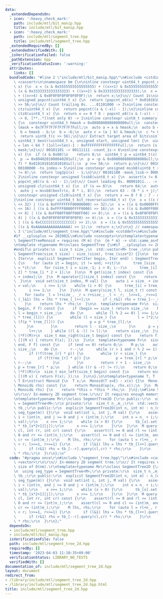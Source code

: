 ```yaml
---
data:
  _extendedDependsOn:
  - icon: ':heavy_check_mark:'
    path: include/mtl/bit_manip.hpp
    title: include/mtl/bit_manip.hpp
  - icon: ':heavy_check_mark:'
    path: include/mtl/segment_tree.hpp
    title: include/mtl/segment_tree.hpp
  _extendedRequiredBy: []
  _extendedVerifiedWith: []
  _isVerificationFailed: false
  _pathExtension: hpp
  _verificationStatusIcon: ':warning:'
  attributes:
    links: []
  bundledCode: "#line 2 \"include/mtl/bit_manip.hpp\"\n#include <cstdint>\n#include\
    \ <cassert>\n\nnamespace bm {\n\ninline constexpr uint64_t popcnt_e8(uint64_t\
    \ x) {\n  x = (x & 0x5555555555555555) + ((x>>1) & 0x5555555555555555);\n  x =\
    \ (x & 0x3333333333333333) + ((x>>2) & 0x3333333333333333);\n  x = (x & 0x0F0F0F0F0F0F0F0F)\
    \ + ((x>>4) & 0x0F0F0F0F0F0F0F0F);\n  return x;\n}\n// Count 1s\ninline constexpr\
    \ unsigned popcnt(uint64_t x) {\n  return (popcnt_e8(x) * 0x0101010101010101)\
    \ >> 56;\n}\n// Count trailing 0s. ...01101000 -> 3\ninline constexpr unsigned\
    \ ctz(uint64_t x) {\n  return popcnt((x & (-x)) - 1);\n}\ninline constexpr unsigned\
    \ ctz8(uint8_t x) {\n  return x == 0 ? 8 : popcnt_e8((x & (-x)) - 1);\n}\n// [00..0](8bit)\
    \ -> 0, [**..*](not only 0) -> 1\ninline constexpr uint8_t summary(uint64_t x)\
    \ {\n  constexpr uint64_t hmask = 0x8080808080808080ull;\n  constexpr uint64_t\
    \ lmask = 0x7F7F7F7F7F7F7F7Full;\n  auto a = x & hmask;\n  auto b = x & lmask;\n\
    \  b = hmask - b;\n  b = ~b;\n  auto c = (a | b) & hmask;\n  c *= 0x0002040810204081ull;\n\
    \  return uint8_t(c >> 56);\n}\n// Extract target area of bits\ninline constexpr\
    \ uint64_t bextr(uint64_t x, unsigned start, unsigned len) {\n  uint64_t mask\
    \ = len < 64 ? (1ull<<len)-1 : 0xFFFFFFFFFFFFFFFFull;\n  return (x >> start) &\
    \ mask;\n}\n// 00101101 -> 00111111 -count_1s-> 6\ninline constexpr unsigned log2p1(uint8_t\
    \ x) {\n  if (x & 0x80)\n    return 8;\n  uint64_t p = uint64_t(x) * 0x0101010101010101ull;\n\
    \  p -= 0x8040201008040201ull;\n  p = ~p & 0x8080808080808080ull;\n  p = (p >>\
    \ 7) * 0x0101010101010101ull;\n  p >>= 56;\n  return p;\n}\n// 00101100 -mask_mssb->\
    \ 00100000 -to_index-> 5\ninline constexpr unsigned mssb8(uint8_t x) {\n  assert(x\
    \ != 0);\n  return log2p1(x) - 1;\n}\n// 00101100 -mask_lssb-> 00000100 -to_index->\
    \ 2\ninline constexpr unsigned lssb8(uint8_t x) {\n  assert(x != 0);\n  return\
    \ popcnt_e8((x & -x) - 1);\n}\n// Count leading 0s. 00001011... -> 4\ninline constexpr\
    \ unsigned clz(uint64_t x) {\n  if (x == 0)\n    return 64;\n  auto i = mssb8(summary(x));\n\
    \  auto j = mssb8(bextr(x, 8 * i, 8));\n  return 63 - (8 * i + j);\n}\ninline\
    \ constexpr unsigned clz8(uint8_t x) {\n  return x == 0 ? 8 : 7 - mssb8(x);\n\
    }\ninline constexpr uint64_t bit_reverse(uint64_t x) {\n  x = ((x & 0x00000000FFFFFFFF)\
    \ << 32) | ((x & 0xFFFFFFFF00000000) >> 32);\n  x = ((x & 0x0000FFFF0000FFFF)\
    \ << 16) | ((x & 0xFFFF0000FFFF0000) >> 16);\n  x = ((x & 0x00FF00FF00FF00FF)\
    \ << 8) | ((x & 0xFF00FF00FF00FF00) >> 8);\n  x = ((x & 0x0F0F0F0F0F0F0F0F) <<\
    \ 4) | ((x & 0xF0F0F0F0F0F0F0F0) >> 4);\n  x = ((x & 0x3333333333333333) << 2)\
    \ | ((x & 0xCCCCCCCCCCCCCCCC) >> 2);\n  x = ((x & 0x5555555555555555) << 1) |\
    \ ((x & 0xAAAAAAAAAAAAAAAA) >> 1);\n  return x;\n}\n\n} // namespace bm\n#line\
    \ 3 \"include/mtl/segment_tree.hpp\"\n#include <cstddef>\n#include <vector>\n\
    #if __cplusplus >= 202002L\n#include <concepts>\n\ntemplate<typename M>\nconcept\
    \ SegmentTreeMonoid = requires (M m) {\n  {m * m} -> std::same_as<M>;\n};\n#endif\n\
    \ntemplate <typename M>\nclass SegmentTree {\n#if __cplusplus >= 202002L\n  static_assert(SegmentTreeMonoid<M>);\n\
    #endif\n private:\n  size_t size_;\n  std::vector<M> tree_;\n\n public:\n  explicit\
    \ SegmentTree(size_t size) : size_(size), tree_(size*2) {}\n\n  template <typename\
    \ Iter>\n  explicit SegmentTree(Iter begin, Iter end) : SegmentTree(end-begin)\
    \ {\n    for (auto it = begin; it != end; ++it)\n      tree_[size_ + it - begin]\
    \ = *it;\n    for (size_t i = size_-1; i > 0; i--)\n      tree_[i] = tree_[i *\
    \ 2] * tree_[i * 2 + 1];\n  }\n\n  M get(size_t index) const {\n    return tree_[size_\
    \ + index];\n  }\n  M operator[](size_t index) const {\n    return get(index);\n\
    \  }\n\n  void set(size_t index, M val) {\n    auto i = size_ + index;\n    tree_[i]\
    \ = val;\n    i >>= 1;\n    while (i > 0) {\n      tree_[i] = tree_[i*2] * tree_[i*2+1];\n\
    \      i >>= 1;\n    }\n  }\n\n  M query(size_t l, size_t r) const {\n    M lhs,rhs;\n\
    \    for (auto _l = l+size_, _r = r+size_; _l < _r; _l>>=1, _r>>=1) {\n      if\
    \ (_l&1) lhs = lhs * tree_[_l++];\n      if (_r&1) rhs = tree_[--_r] * rhs;\n\
    \    }\n    return lhs * rhs;\n  }\n\n  template<typename F>\n  size_t max_right(size_t\
    \ begin, F f) const {\n    if (begin == size_) return size_;\n    M p;\n    auto\
    \ l = begin + size_;\n    do {\n      while (l % 2 == 0) l >>= 1;\n      if (!f(p\
    \ * tree_[l])) {\n        while (l < size_) {\n          l = l*2;\n          if\
    \ (f(p * tree_[l])) {\n            p = p * tree_[l];\n            l++;\n     \
    \     }\n        }\n        return l - size_;\n      }\n      p = p * tree_[l];\n\
    \      l++;\n    } while ((l & -l) != l);\n    return size_;\n  }\n  template<bool\
    \ (*F)(M)>\n  size_t max_right(size_t begin) const {\n    return find_last(begin,\
    \ [](M x) { return F(x); });\n  }\n\n  template<typename F>\n  size_t min_left(size_t\
    \ end, F f) const {\n    if (end == 0) return 0;\n    M p;\n    auto r = end +\
    \ size_;\n    do {\n      r--;\n      while (r > 1 and r % 2 == 1) r >>= 1;\n\
    \      if (!f(tree_[r] * p)) {\n        while (r < size_) {\n          r = r*2+1;\n\
    \          if (f(tree_[r] * p)) {\n            p = tree_[r] * p;\n           \
    \ r--;\n          }\n        }\n        return r + 1 - size_;\n      }\n     \
    \ p = tree_[r] * p;\n    } while ((r & -r) != r);\n    return 0;\n  }\n  template<bool\
    \ (*F)(M)>\n  size_t min_left(size_t begin) const {\n    return min_left(begin,\
    \ [](M x) { return F(x); });\n  }\n\n};\n\ntemplate<typename T, T (*op)(T, T),\
    \ T E>\nstruct Monoid {\n  T x;\n  Monoid(T x=E) : x(x) {}\n  Monoid operator*(const\
    \ Monoid& rhs) const {\n    return Monoid(op(x, rhs.x));\n  }\n  Monoid& operator*=(const\
    \ Monoid& rhs) {\n    return *this = *this * rhs;\n  }\n};\n#line 5 \"include/mtl/segment_tree_2d.hpp\"\
    \n\r\n// In-memory 2D segment tree.\r\n// It requires enough memory size of O(nm).\r\
    \ntemplate<typename M>\r\nclass SegmentTree2D {\r\n public:\r\n  using seg_type\
    \ = SegmentTree<M>;\r\n private:\r\n  size_t n_,m_;\r\n  std::vector<seg_type>\
    \ tb_;\r\n public:\r\n  explicit SegmentTree2D(int n, int m) : n_(n), m_(m), tb_(n*2,\
    \ seg_type(m)) {}\r\n  void set(int i, int j, M val) {\r\n    assert(i >= 0 and\
    \ i < (int)n_ and j >= 0 and j < (int)m_);\r\n    int x = n_ + i;\r\n    tb_[x].set(j,\
    \ val);\r\n    x >>= 1;\r\n    while (x > 0) {\r\n      tb_[x].set(j, tb_[x*2][j]\
    \ * tb_[x*2+1][j]);\r\n      x >>= 1;\r\n    }\r\n  }\r\n  M query(int rl, int\
    \ cl, int rr, int cr) const {\r\n    assert(rl >= 0 and rl <= (int)n_ and rr >=\
    \ 0 and rr <= (int)n_);\r\n    assert(cl >= 0 and cl <= (int)m_ and cr >= 0 and\
    \ cr <= (int)m_);\r\n    M lhs, rhs;\r\n    for (auto l = rl+n_, r = rr+n_; l\
    \ < r; l>>=1, r>>=1) {\r\n      if (l&1) lhs = lhs * tb_[l++].query(cl,cr);\r\n\
    \      if (r&1) rhs = tb_[--r].query(cl,cr) * rhs;\r\n    }\r\n    return lhs\
    \ * rhs;\r\n  }\r\n};\n"
  code: "#pragma once\r\n#include \"segment_tree.hpp\"\r\n#include <cassert>\r\n#include\
    \ <vector>\r\n\r\n// In-memory 2D segment tree.\r\n// It requires enough memory\
    \ size of O(nm).\r\ntemplate<typename M>\r\nclass SegmentTree2D {\r\n public:\r\
    \n  using seg_type = SegmentTree<M>;\r\n private:\r\n  size_t n_,m_;\r\n  std::vector<seg_type>\
    \ tb_;\r\n public:\r\n  explicit SegmentTree2D(int n, int m) : n_(n), m_(m), tb_(n*2,\
    \ seg_type(m)) {}\r\n  void set(int i, int j, M val) {\r\n    assert(i >= 0 and\
    \ i < (int)n_ and j >= 0 and j < (int)m_);\r\n    int x = n_ + i;\r\n    tb_[x].set(j,\
    \ val);\r\n    x >>= 1;\r\n    while (x > 0) {\r\n      tb_[x].set(j, tb_[x*2][j]\
    \ * tb_[x*2+1][j]);\r\n      x >>= 1;\r\n    }\r\n  }\r\n  M query(int rl, int\
    \ cl, int rr, int cr) const {\r\n    assert(rl >= 0 and rl <= (int)n_ and rr >=\
    \ 0 and rr <= (int)n_);\r\n    assert(cl >= 0 and cl <= (int)m_ and cr >= 0 and\
    \ cr <= (int)m_);\r\n    M lhs, rhs;\r\n    for (auto l = rl+n_, r = rr+n_; l\
    \ < r; l>>=1, r>>=1) {\r\n      if (l&1) lhs = lhs * tb_[l++].query(cl,cr);\r\n\
    \      if (r&1) rhs = tb_[--r].query(cl,cr) * rhs;\r\n    }\r\n    return lhs\
    \ * rhs;\r\n  }\r\n};"
  dependsOn:
  - include/mtl/segment_tree.hpp
  - include/mtl/bit_manip.hpp
  isVerificationFile: false
  path: include/mtl/segment_tree_2d.hpp
  requiredBy: []
  timestamp: '2023-04-03 11:10:35+09:00'
  verificationStatus: LIBRARY_NO_TESTS
  verifiedWith: []
documentation_of: include/mtl/segment_tree_2d.hpp
layout: document
redirect_from:
- /library/include/mtl/segment_tree_2d.hpp
- /library/include/mtl/segment_tree_2d.hpp.html
title: include/mtl/segment_tree_2d.hpp
---
```

